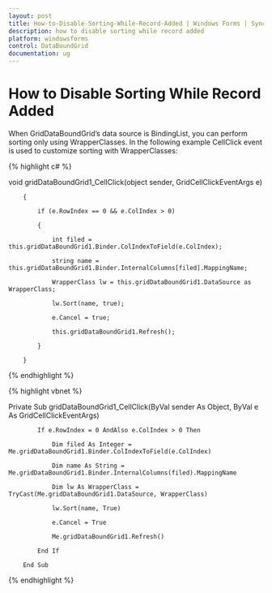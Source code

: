 ```yaml
---
layout: post
title: How-to-Disable-Sorting-While-Record-Added | Windows Forms | Syncfusion
description: how to disable sorting while record added 
platform: windowsforms
control: DataBoundGrid
documentation: ug
---
```


# How to Disable Sorting While Record Added 



When GridDataBoundGrid’s data source is BindingList, you can perform sorting only using WrapperClasses. In the following example CellClick event is used to customize sorting with WrapperClasses:

{% highlight c# %}

void gridDataBoundGrid1_CellClick(object sender, GridCellClickEventArgs e)

        {

            if (e.RowIndex == 0 && e.ColIndex > 0)

            {

                int filed = this.gridDataBoundGrid1.Binder.ColIndexToField(e.ColIndex);

                string name = this.gridDataBoundGrid1.Binder.InternalColumns[filed].MappingName;

                WrapperClass lw = this.gridDataBoundGrid1.DataSource as WrapperClass;

                lw.Sort(name, true);

                e.Cancel = true;

                this.gridDataBoundGrid1.Refresh();

            }   

        }

{% endhighlight %}

{% highlight vbnet %}

Private Sub gridDataBoundGrid1_CellClick(ByVal sender As Object, ByVal e As GridCellClickEventArgs)

            If e.RowIndex = 0 AndAlso e.ColIndex > 0 Then

                Dim filed As Integer = Me.gridDataBoundGrid1.Binder.ColIndexToField(e.ColIndex)

                Dim name As String = Me.gridDataBoundGrid1.Binder.InternalColumns(filed).MappingName

                Dim lw As WrapperClass = TryCast(Me.gridDataBoundGrid1.DataSource, WrapperClass)

                lw.Sort(name, True)

                e.Cancel = True

                Me.gridDataBoundGrid1.Refresh()

            End If

        End Sub


{% endhighlight %}
